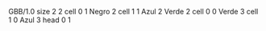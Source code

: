 <gs-board> GBB/1.0
size 2 2
cell 0 1 Negro 2 
cell 1 1 Azul 2 Verde 2 
cell 0 0 Verde 3 
cell 1 0 Azul 3 
head 0 1
 </gs-board>